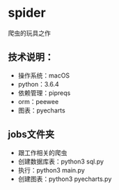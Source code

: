 # spider
爬虫的玩具之作

## 技术说明：
* 操作系统：macOS
* python：3.6.4
* 依赖管理：pipreqs
* orm：peewee
* 图表：pyecharts

## jobs文件夹
* 跟工作相关的爬虫
* 创建数据库表：python3 sql.py
* 执行：python3 main.py
* 创建图表：python3 pyecharts.py

